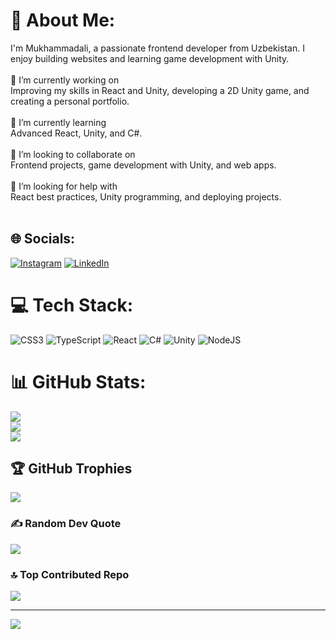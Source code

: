 # 💫 About Me:
I'm Mukhammadali, a passionate frontend developer from Uzbekistan. I enjoy building websites and learning game development with Unity.<br><br>🔭 I’m currently working on<br>Improving my skills in React and Unity, developing a 2D Unity game, and creating a personal portfolio.<br><br>🌱 I’m currently learning<br>Advanced React, Unity, and C#.<br><br>👯 I’m looking to collaborate on<br>Frontend projects, game development with Unity, and web apps.<br><br>🤝 I’m looking for help with<br>React best practices, Unity programming, and deploying projects.<br><br>


## 🌐 Socials:
[![Instagram](https://img.shields.io/badge/Instagram-%23E4405F.svg?logo=Instagram&logoColor=white)](https://instagram.com/https://www.instagram.com/marco._programmer/) [![LinkedIn](https://img.shields.io/badge/LinkedIn-%230077B5.svg?logo=linkedin&logoColor=white)](https://linkedin.com/in/https://www.linkedin.com/in/muxammadali-ismoilov-ab814b358/) 

# 💻 Tech Stack:
![CSS3](https://img.shields.io/badge/css3-%231572B6.svg?style=for-the-badge&logo=css3&logoColor=white) ![TypeScript](https://img.shields.io/badge/typescript-%23007ACC.svg?style=for-the-badge&logo=typescript&logoColor=white) ![React](https://img.shields.io/badge/react-%2320232a.svg?style=for-the-badge&logo=react&logoColor=%2361DAFB) ![C#](https://img.shields.io/badge/c%23-%23239120.svg?style=for-the-badge&logo=csharp&logoColor=white) ![Unity](https://img.shields.io/badge/unity-%23000000.svg?style=for-the-badge&logo=unity&logoColor=white) ![NodeJS](https://img.shields.io/badge/node.js-6DA55F?style=for-the-badge&logo=node.js&logoColor=white)
# 📊 GitHub Stats:
![](https://github-readme-stats.vercel.app/api?username=Marco-developer-cyber&theme=dark&hide_border=false&include_all_commits=false&count_private=false)<br/>
![](https://nirzak-streak-stats.vercel.app/?user=Marco-developer-cyber&theme=dark&hide_border=false)<br/>
![](https://github-readme-stats.vercel.app/api/top-langs/?username=Marco-developer-cyber&theme=dark&hide_border=false&include_all_commits=false&count_private=false&layout=compact)

## 🏆 GitHub Trophies
![](https://github-profile-trophy.vercel.app/?username=Marco-developer-cyber&theme=radical&no-frame=false&no-bg=true&margin-w=4)

### ✍️ Random Dev Quote
![](https://quotes-github-readme.vercel.app/api?type=horizontal&theme=radical)

### 🔝 Top Contributed Repo
![](https://github-contributor-stats.vercel.app/api?username=Marco-developer-cyber&limit=5&theme=dark&combine_all_yearly_contributions=true)

---
[![](https://visitcount.itsvg.in/api?id=Marco-developer-cyber&icon=0&color=0)](https://visitcount.itsvg.in)

<!-- Proudly created with GPRM ( https://gprm.itsvg.in ) -->
